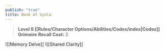 ```yaml
---
publish: "true"
title: Book of Vyola
---
```

> **Level 8 [[Rules/Character Options/Abilities/Codex/index|Codex]] Grimoire**
> **Recall Cost:** 2

![[Memory Delve]]
![[Shared Clarity]]

